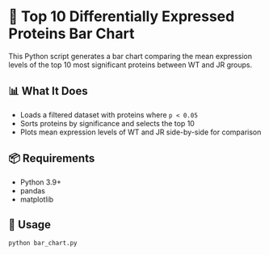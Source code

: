 # 🧬 Top 10 Differentially Expressed Proteins Bar Chart

This Python script generates a bar chart comparing the mean expression levels of the top 10 most significant proteins between WT and JR groups.

## 📊 What It Does
- Loads a filtered dataset with proteins where `p < 0.05`
- Sorts proteins by significance and selects the top 10
- Plots mean expression levels of WT and JR side-by-side for comparison

## 📦 Requirements
- Python 3.9+
- pandas
- matplotlib

## 🚀 Usage
```bash
python bar_chart.py
